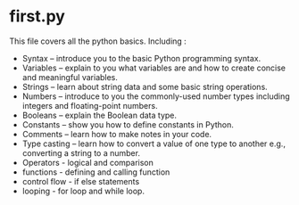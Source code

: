 # first.py
This file covers all the python basics. Including : 
- Syntax – introduce you to the basic Python programming syntax.
- Variables – explain to you what variables are and how to create concise and meaningful variables.
- Strings – learn about string data and some basic string operations.
- Numbers – introduce to you the commonly-used number types including integers and floating-point numbers.
- Booleans – explain the Boolean data type.
- Constants – show you how to define constants in Python.
- Comments – learn how to make notes in your code.
- Type casting – learn how to convert a value of one type to another e.g., converting a string to a number.
- Operators - logical and comparison 
- functions - defining and calling function
- control flow - if else statements
- looping - for loop and while loop. 
